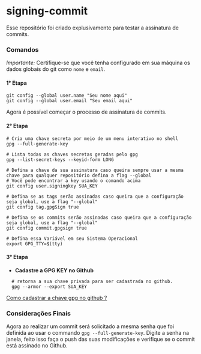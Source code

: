 # signing-commit

Esse repositório foi criado explusivamente para testar a assinatura de commits.


### Comandos

*Importante:* Certifique-se que você tenha configurado em sua máquina os dados globais do git como `nome` e `email`.

#### 1° Etapa
```shell
git config --global user.name "Seu nome aqui"
git config --global user.email "Seu email aqui"
```

Agora é possível começar o processo de assinatura de commits.

#### 2° Etapa

```shell
# Cria uma chave secreta por meio de um menu interativo no shell
gpg --full-generate-key

# Lista todas as chaves secretas geradas pelo gpg
gpg --list-secret-keys --keyid-form LONG

# Defina a chave da sua assinatura caso queira sempre usar a mesma chave para qualquer repositório defina a flag --global
# Você pode encontrar a key usando o comando acima
git config user.signingkey SUA_KEY

# Defina se as tags serão assinadas caso queira que a configuração seja global, use a flag "--global"
git config tag.gpgSign true

# Defina se os commits serão assinadas caso queira que a configuração seja global, use a flag "--global"
git config commit.gpgsign true

# Defina essa Variável em seu Sistema Operacional
export GPG_TTY=$(tty)
```
#### 3° Etapa
- **Cadastre a GPG KEY no Github**
```shell
  # retorna a sua chave privada para ser cadastrada no github.
  gpg --armor --export SUA_KEY
```
[Como cadastrar a chave gpg no github ?](https://docs.github.com/en/enterprise-server@3.5/authentication/managing-commit-signature-verification/adding-a-gpg-key-to-your-github-account)
 
 
### Considerações Finais
Agora ao realizar um commit será solicitado a mesma senha que foi definida ao usar  o commando `gpg --full-generate-key`. Digite a senha na janela, feito isso faça o push das suas modificações e verifique se o commit está assinado no Github.

